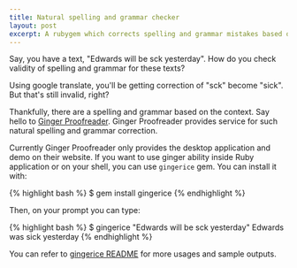 ```yaml
---
title: Natural spelling and grammar checker
layout: post
excerpt: A rubygem which corrects spelling and grammar mistakes based on the context of complete sentences.
---
```


Say, you have a text, "Edwards will be sck yesterday". How do you check validity of spelling and grammar for these texts?

Using google translate, you'll be getting correction of "sck" become "sick". But that's still invalid, right?

Thankfully, there are a spelling and grammar based on the context. Say hello to [Ginger Proofreader](http://www.gingersoftware.com/). Ginger Proofreader provides service for such natural spelling and grammar correction.

Currently Ginger Proofreader only provides the desktop application and demo on their website. If you want to use ginger ability inside Ruby application or on your shell, you can use `gingerice` gem. You can install it with:

{% highlight bash %}
$ gem install gingerice
{% endhighlight %}

Then, on your prompt you can type:

{% highlight bash %}
$ gingerice "Edwards will be sck yesterday"
Edwards was sick yesterday
{% endhighlight %}

You can refer to [gingerice README](https://github.com/subosito/gingerice) for more usages and sample outputs.

